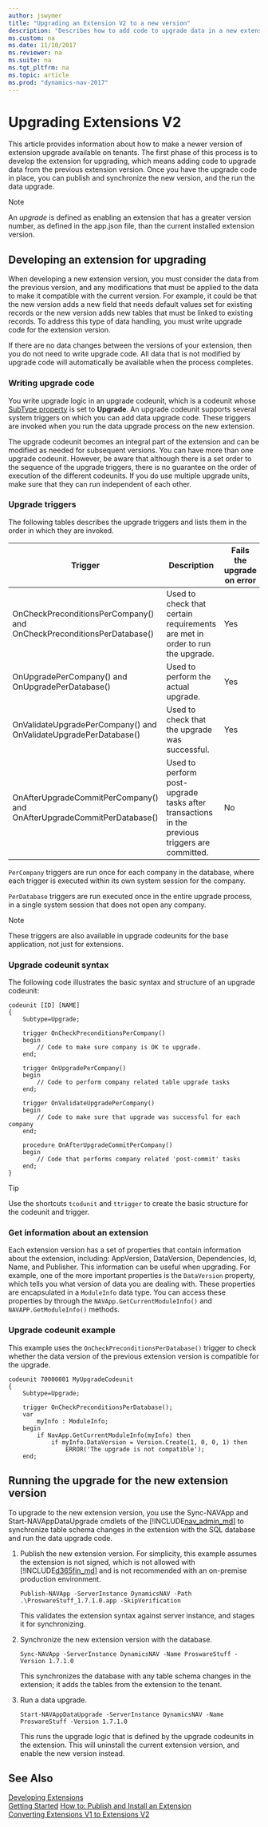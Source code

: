 ```yaml
---
author: jswymer
title: "Upgrading an Extension V2 to a new version"
description: "Describes how to add code to upgrade data in a new extension version."
ms.custom: na
ms.date: 11/10/2017
ms.reviewer: na
ms.suite: na
ms.tgt_pltfrm: na
ms.topic: article
ms.prod: "dynamics-nav-2017"
---
```

# Upgrading Extensions V2
This article provides information about how to make a newer version of extension upgrade available on tenants. The first phase of this process is to develop the extension for upgrading, which means adding code to upgrade data from the previous extension version. Once you have the upgrade code in place, you can publish and synchronize the new version, and the run the data upgrade.

> [!Note]
> An *upgrade* is defined as enabling an extension that has a greater version number, as defined in the app.json file, than the current installed extension version. 

## Developing an extension for upgrading
When developing a new extension version, you must consider the data from the previous version, and any modifications that must be applied to the data to make it compatible with the current version. For example, it could be that the new version adds a new field that needs default values set for existing records or the new version adds new tables that must be linked to existing records. To address this type of data handling, you must write upgrade code for the extension version.

If there are no data changes between the versions of your extension, then you do not need to write upgrade code. All data that is not modified by upgrade code will automatically be available when the process completes.

### Writing upgrade code
You write upgrade logic in an upgrade codeunit, which is a codeunit whose [SubType property](properties/devenv-subtype-property-codeunit.md) is set to **Upgrade**. An upgrade codeunit supports several system triggers on which you can add data upgrade code. These triggers are invoked when you run the data upgrade process on the new extension.

The upgrade codeunit becomes an integral part of the extension and can be modified as needed for subsequent versions. You can have more than one upgrade codeunit. However, be aware that although there is a set order to the sequence of the upgrade triggers, there is no guarantee on the order of execution of the different codeunits. If you do use multiple upgrade units, make sure that they can run independent of each other.

### Upgrade triggers
The following tables describes the upgrade triggers and lists them in the order in which they are invoked.

|Trigger |Description | Fails the upgrade on error |
|--------|------------|------------------------|
|OnCheckPreconditionsPerCompany() and OnCheckPreconditionsPerDatabase()| Used to check that certain requirements are met in order to run the upgrade.|Yes|
|OnUpgradePerCompany() and OnUpgradePerDatabase()|Used to perform the actual upgrade.|Yes| 
|OnValidateUpgradePerCompany() and OnValidateUpgradePerDatabase()|Used to check that the upgrade was successful.|Yes|
|OnAfterUpgradeCommitPerCompany() and OnAfterUpgradeCommitPerDatabase()|Used to perform post-upgrade tasks after transactions in the previous triggers are committed.|No|

`PerCompany` triggers are run once for each company in the database, where each trigger is executed within its own system session for the company.

`PerDatabase` triggers are run executed once in the entire upgrade process, in a single system session that does not open any company.

> [!Note]
> These triggers are also available in upgrade codeunits for the base application, not just for extensions. 

### Upgrade codeunit syntax
The following code illustrates the basic syntax and structure of an upgrade codeunit:

```
codeunit [ID] [NAME]
{
	Subtype=Upgrade;
	
	trigger OnCheckPreconditionsPerCompany()
	begin
		// Code to make sure company is OK to upgrade.
	end;
	
	trigger OnUpgradePerCompany()
	begin
		// Code to perform company related table upgrade tasks
	end;
	
	trigger OnValidateUpgradePerCompany()
	begin
		// Code to make sure that upgrade was successful for each company
	end;
	
	procedure OnAfterUpgradeCommitPerCompany()
	begin
		// Code that performs company related 'post-commit' tasks
	end;
}
```
> [!TIP]
> Use the shortcuts `tcodunit` and `ttrigger` to create the basic structure for the codeunit and trigger.

### Get information about an extension
Each extension version has a set of properties that contain information about the extension, including: AppVersion, DataVersion, Dependencies, Id, Name, and Publisher. This information can be useful when upgrading. For example, one of the more important properties is the `DataVersion` property, which tells you what version of data you are dealing with. These properties are encapsulated in a `ModuleInfo` data type. You can access these properties by through the `NAVApp.GetCurrentModuleInfo()` and `NAVAPP.GetModuleInfo()` methods.

### Upgrade codeunit example 
This example uses the `OnCheckPreconditionsPerDatabase()` trigger to check whether the data version of the previous extension version is compatible for the upgrade.

```
codeunit 70000001 MyUpgradeCodeunit
{
    Subtype=Upgrade;
    
    trigger OnCheckPreconditionsPerDatabase();
    var 
        myInfo : ModuleInfo;
    begin
        if NavApp.GetCurrentModuleInfo(myInfo) then
            if myInfo.DataVersion = Version.Create(1, 0, 0, 1) then
                ERROR('The upgrade is not compatible'); 
    end;
```

## Running the upgrade for the new extension version
To upgrade to the new extension version, you use the Sync-NAVApp and Start-NAVAppDataUpgrade cmdlets of the [!INCLUDE[nav_admin_md](includes/nav_admin_md.md)] to synchronize table schema changes in the extension with the SQL database and run the data upgrade code.

1.  Publish the new extension version. For simplicity, this example assumes the extension is not signed, which is not allowed with [!INCLUDE[d365fin_md](includes/d365fin_md.md)] and is not recommended with an on-premise production environment.

    ```
    Publish-NAVApp -ServerInstance DynamicsNAV -Path .\ProswareStuff_1.7.1.0.app -SkipVerification
    ```
    This validates the extension syntax against server instance, and stages it for synchronizing.

3.  Synchronize the new extension version with the database.

    ```
    Sync-NAVApp -ServerInstance DynamicsNAV -Name ProswareStuff -Version 1.7.1.0
    ```
    This synchronizes the database with any table schema changes in the extension; it adds the tables from the extension to the tenant.

4.  Run a data upgrade.

    ```
    Start-NAVAppDataUpgrade -ServerInstance DynamicsNAV -Name ProswareStuff -Version 1.7.1.0
    ```
    This runs the upgrade logic that is defined by the upgrade codeunits in the extension. This will uninstall the current extension version, and enable the new version instead.

## See Also  
[Developing Extensions](devenv-dev-overview.md)  
[Getting Started](devenv-get-started.md) 
[How to: Publish and Install an Extension](devenv-how-publish-and-install-an-extension-v2.md)  
[Converting Extensions V1 to Extensions V2](devenv-upgrade-v1-to-v2-overview.md)  

